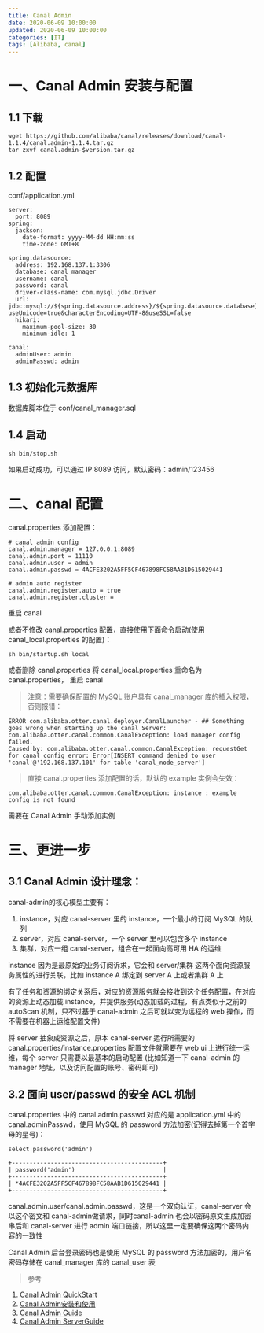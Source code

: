 ```yaml
---
title: Canal Admin
date: 2020-06-09 10:00:00
updated: 2020-06-09 10:00:00
categories: [IT]
tags: [Alibaba, canal]
---
```


# 一、Canal Admin 安装与配置

## 1.1 下载

```
wget https://github.com/alibaba/canal/releases/download/canal-1.1.4/canal.admin-1.1.4.tar.gz
tar zxvf canal.admin-$version.tar.gz
```

## 1.2 配置

conf/application.yml

```
server:
  port: 8089
spring:
  jackson:
    date-format: yyyy-MM-dd HH:mm:ss
    time-zone: GMT+8

spring.datasource:
  address: 192.168.137.1:3306
  database: canal_manager
  username: canal
  password: canal
  driver-class-name: com.mysql.jdbc.Driver
  url: jdbc:mysql://${spring.datasource.address}/${spring.datasource.database}?useUnicode=true&characterEncoding=UTF-8&useSSL=false
  hikari:
    maximum-pool-size: 30
    minimum-idle: 1

canal:
  adminUser: admin
  adminPasswd: admin
```

## 1.3 初始化元数据库

数据库脚本位于 conf/canal_manager.sql


## 1.4 启动

```
sh bin/stop.sh
```

如果启动成功，可以通过 IP:8089 访问，默认密码：admin/123456

# 二、canal 配置

canal.properties 添加配置：

```
# canal admin config
canal.admin.manager = 127.0.0.1:8089
canal.admin.port = 11110
canal.admin.user = admin
canal.admin.passwd = 4ACFE3202A5FF5CF467898FC58AAB1D615029441

# admin auto register
canal.admin.register.auto = true
canal.admin.register.cluster =
```

重启 canal

或者不修改 canal.properties 配置，直接使用下面命令启动(使用 canal_local.properties 的配置)：

```
sh bin/startup.sh local
```

或者删除 canal.properties 将 canal_local.properties 重命名为 canal.properties， 重启 canal

> 注意：需要确保配置的 MySQL 账户具有 canal_manager 库的插入权限，否则报错：

```
ERROR com.alibaba.otter.canal.deployer.CanalLauncher - ## Something goes wrong when starting up the canal Server:
com.alibaba.otter.canal.common.CanalException: load manager config failed.
Caused by: com.alibaba.otter.canal.common.CanalException: requestGet for canal config error: Error[INSERT command denied to user 'canal'@'192.168.137.101' for table 'canal_node_server']
```

> 直接 canal.properties 添加配置的话，默认的 example 实例会失效：

```
com.alibaba.otter.canal.common.CanalException: instance : example config is not found
```

需要在 Canal Admin 手动添加实例

# 三、更进一步

## 3.1 Canal Admin 设计理念：

canal-admin的核心模型主要有：

1. instance，对应 canal-server 里的 instance，一个最小的订阅 MySQL 的队列
1. server，对应 canal-server，一个 server 里可以包含多个 instance
1. 集群，对应一组 canal-server，组合在一起面向高可用 HA 的运维

instance 因为是最原始的业务订阅诉求，它会和 server/集群 这两个面向资源服务属性的进行关联，比如 instance A 绑定到 server A 上或者集群 A 上

有了任务和资源的绑定关系后，对应的资源服务就会接收到这个任务配置，在对应的资源上动态加载 instance，并提供服务(动态加载的过程，有点类似于之前的 autoScan 机制，只不过基于 canal-admin 之后可就以变为远程的 web 操作，而不需要在机器上运维配置文件)

将 server 抽象成资源之后，原本 canal-server 运行所需要的 canal.properties/instance.properties 配置文件就需要在 web ui 上进行统一运维，每个 server 只需要以最基本的启动配置 (比如知道一下 canal-admin 的 manager 地址，以及访问配置的账号、密码即可)

## 3.2 面向 user/passwd 的安全 ACL 机制

canal.properties 中的 canal.admin.passwd 对应的是 application.yml 中的 canal.adminPasswd，使用 MySQL 的 password 方法加密(记得去掉第一个首字母的星号)：

```
select password('admin')

+-------------------------------------------+
| password('admin')                         |
+-------------------------------------------+
| *4ACFE3202A5FF5CF467898FC58AAB1D615029441 |
+-------------------------------------------+
```

canal.admin.user/canal.admin.passwd，这是一个双向认证，canal-server 会以这个密文和 canal-admin做请求，同时canal-admin 也会以密码原文生成加密串后和 canal-server 进行 admin 端口链接，所以这里一定要确保这两个密码内容的一致性


Canal Admin 后台登录密码也是使用 MySQL 的 password 方法加密的，用户名密码存储在 canal_manager 库的 canal_user 表

> 参考

1. [Canal Admin QuickStart](https://github.com/alibaba/canal/wiki/Canal-Admin-QuickStart)
1. [Canal Admin安装和使用](https://segmentfault.com/a/1190000022833299)
1. [Canal Admin Guide](https://github.com/alibaba/canal/wiki/Canal-Admin-Guide)
1. [Canal Admin ServerGuide](https://github.com/alibaba/canal/wiki/Canal-Admin-ServerGuide)
